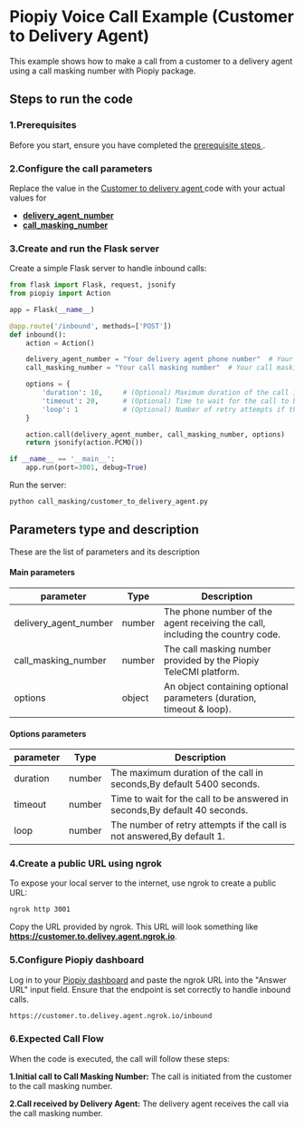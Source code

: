 # Piopiy Voice Call Example (Customer to Delivery Agent)

This example shows how to make a call from a customer to a delivery agent using a call masking number with Piopiy package.

## Steps to run the code

### 1.Prerequisites

Before you start, ensure you have completed the [ prerequisite steps ](/README.md).

### 2.Configure the call parameters

Replace the value in the [ Customer to delivery agent ](/call_masking/customer_to_delivery_agent.py) code with your actual values for

- [**delivery_agent_number**](https://github.com/telecmi/piopiy_python_example/blob/development/call_masking/customer_to_delivery_agent.py#L10)
- [**call_masking_number**](https://github.com/telecmi/piopiy_python_example/blob/development/call_masking/customer_to_delivery_agent.py#L11)

### 3.Create and run the Flask server

Create a simple Flask server to handle inbound calls:

```python
from flask import Flask, request, jsonify
from piopiy import Action

app = Flask(__name__)

@app.route('/inbound', methods=['POST'])
def inbound():
    action = Action()

    delivery_agent_number = "Your delivery agent phone number"  # Your delivery agent phone number with country code
    call_masking_number = "Your call masking number"  # Your call masking number provided by the Piopiy TeleCMI platform

    options = {
        'duration': 10,     # (Optional) Maximum duration of the call in seconds
        'timeout': 20,      # (Optional) Time to wait for the call to be answered
        'loop': 1           # (Optional) Number of retry attempts if the call is not answered
    }

    action.call(delivery_agent_number, call_masking_number, options)
    return jsonify(action.PCMO())

if __name__ == '__main__':
    app.run(port=3001, debug=True)

```

Run the server:

```bash
python call_masking/customer_to_delivery_agent.py
```

## Parameters type and description

These are the list of parameters and its description

#### Main parameters

| parameter             | Type   | Description                                                                   |
| --------------------- | ------ | ----------------------------------------------------------------------------- |
| delivery_agent_number | number | The phone number of the agent receiving the call, including the country code. |
| call_masking_number   | number | The call masking number provided by the Piopiy TeleCMI platform.              |
| options               | object | An object containing optional parameters (duration, timeout & loop).          |

#### Options parameters

| parameter | Type   | Description                                                                |
| --------- | ------ | -------------------------------------------------------------------------- |
| duration  | number | The maximum duration of the call in seconds,By default 5400 seconds.       |
| timeout   | number | Time to wait for the call to be answered in seconds,By default 40 seconds. |
| loop      | number | The number of retry attempts if the call is not answered,By default 1.     |

### 4.Create a public URL using ngrok

To expose your local server to the internet, use ngrok to create a public URL:

```sh
ngrok http 3001
```

Copy the URL provided by ngrok. This URL will look something like **https://customer.to.delivey.agent.ngrok.io**.

### 5.Configure Piopiy dashboard

Log in to your <a href="https://developer.telecmi.com" target="_blank">Piopiy dashboard</a> and paste the ngrok URL into the "Answer URL" input field. Ensure that the endpoint is set correctly to handle inbound calls.

```sh
https://customer.to.delivey.agent.ngrok.io/inbound
```

### 6.Expected Call Flow

When the code is executed, the call will follow these steps:

**1.Initial call to Call Masking Number:** The call is initiated from the customer to the call masking number.

**2.Call received by Delivery Agent:** The delivery agent receives the call via the call masking number.
